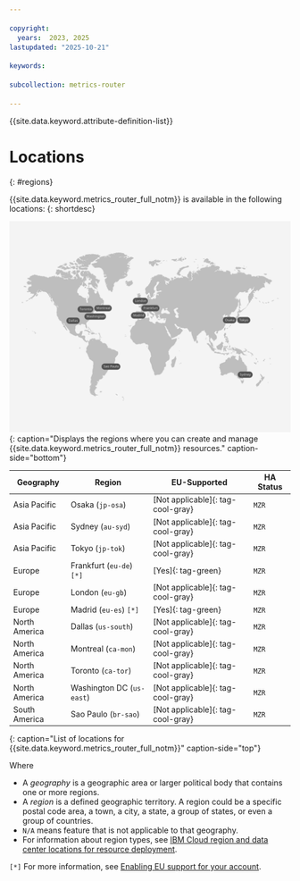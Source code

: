 ```yaml
---

copyright:
  years:  2023, 2025
lastupdated: "2025-10-21"

keywords:

subcollection: metrics-router

---
```


{{site.data.keyword.attribute-definition-list}}

# Locations
{: #regions}

{{site.data.keyword.metrics_router_full_notm}} is available in the following locations:
{: shortdesc}


![The image shows the locations where the {{site.data.keyword.metrics_router_full_notm}} service is available.](images/locations_without_chennai.svg){: caption="Displays the regions where you can create and manage {{site.data.keyword.metrics_router_full_notm}} resources." caption-side="bottom"}



| Geography             | Region                       | EU-Supported | HA Status |
|-----------------------|------------------------------|--------------|-----------|
| Asia Pacific        | Osaka (`jp-osa`)            | [Not applicable]{: tag-cool-gray}        | `MZR`     |
| Asia Pacific        | Sydney (`au-syd`)            | [Not applicable]{: tag-cool-gray}        | `MZR`     |
| Asia Pacific        | Tokyo (`jp-tok`)            | [Not applicable]{: tag-cool-gray}        | `MZR`     |
| Europe              | Frankfurt (`eu-de`) `[*]`      | [Yes]{: tag-green}        | `MZR`     |
| Europe              | London (`eu-gb`)             | [Not applicable]{: tag-cool-gray}         | `MZR`     |
| Europe              | Madrid (`eu-es`) `[*]`      | [Yes]{: tag-green}        | `MZR`     |
| North America       | Dallas (`us-south`)          | [Not applicable]{: tag-cool-gray}        | `MZR`     |
| North America       | Montreal (`ca-mon`)    | [Not applicable]{: tag-cool-gray}        | `MZR`     |
| North America       | Toronto (`ca-tor`)    | [Not applicable]{: tag-cool-gray}        | `MZR`     |
| North America       | Washington DC (`us-east`)    | [Not applicable]{: tag-cool-gray}        | `MZR`     |
| South America       | Sao Paulo (`br-sao`)    | [Not applicable]{: tag-cool-gray}       | `MZR`     |
{: caption="List of locations for {{site.data.keyword.metrics_router_full_notm}}" caption-side="top"}

Where
* A *geography* is a geographic area or larger political body that contains one or more regions.
* A *region* is a defined geographic territory. A region could be a specific postal code area, a town, a city, a state, a group of states, or even a group of countries.
* `N/A` means feature that is not applicable to that geography.
* For information about region types, see [IBM Cloud region and data center locations for resource deployment](/docs/overview?topic=overview-locations).

`[*]` For more information, see [Enabling EU support for your account](/docs/account?topic=account-eu-supported).
